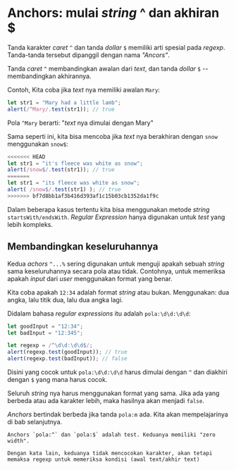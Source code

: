 # Anchors: mulai _string_ ^ dan akhiran $

Tanda karakter _caret_ `^` dan tanda _dollar_ `$` memiliki arti spesial pada _regexp_. Tanda-tanda tersebut dipanggil dengan nama _"Ancors"_.

Tanda _caret_ `^` membandingkan awalan dari _text_, dan tanda _dollar_ `$` -- membandingkan akhirannya.

Contoh, Kita coba jika _text_ nya memiliki awalan `Mary`:

```js run
let str1 = "Mary had a little lamb";
alert(/^Mary/.test(str1)); // true
```

Pola `^Mary` berarti: "_text_ nya dimulai dengan Mary"

Sama seperti ini, kita bisa mencoba jika _text_ nya berakhiran dengan `snow` menggunakan `snow$`:

```js run
<<<<<<< HEAD
let str1 = "it's fleece was white as snow";
alert(/snow$/.test(str1)); // true
=======
let str1 = "its fleece was white as snow";
alert( /snow$/.test(str1) ); // true
>>>>>>> bf7d8bb1af3b416d393af1c15b03cb1352da1f9c
```

Dalam beberapa kasus tertentu kita bisa menggunakan metode _string_ `startsWith/endsWith`. _Regular Expression_ hanya digunakan untuk _test_ yang lebih kompleks.

## Membandingkan keseluruhannya

Kedua _achors_ `^...%` sering digunakan untuk menguji apakah sebuah _string_ sama keseluruhannya secara pola atau tidak. Contohnya, untuk memeriksa apakah _input_ dari _user_ menggunakan format yang benar.

Kita coba apakah `12:34` adalah format _string_ atau bukan. Menggunakan: dua angka, lalu titik dua, lalu dua angka lagi.

Didalam bahasa _regular expressions_ itu adalah `pola:\d\d:\d\d`:

```js run
let goodInput = "12:34";
let badInput = "12:345";

let regexp = /^\d\d:\d\d$/;
alert(regexp.test(goodInput)); // true
alert(regexp.test(badInput)); // false
```

Disini yang cocok untuk `pola:\d\d:\d\d` harus dimulai dengan `^` dan diakhiri dengan `$` yang mana harus cocok.

Seluruh _string_ nya harus menggunakan format yang sama. Jika ada yang berbeda atau ada karakter lebih, maka hasilnya akan menjadi `false`.

_Anchors_ bertindak berbeda jika tanda `pola:m` ada. Kita akan mempelajarinya di bab selanjutnya.

```smart header="Anchors memiliki "zero width""
Anchors `pola:^` dan `pola:$` adalah test. Keduanya memiliki "zero width".

Dengan kata lain, keduanya tidak mencocokan karakter, akan tetapi memaksa regexp untuk memeriksa kondisi (awal text/akhir text)
```
